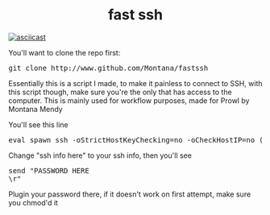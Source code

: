 <h1 align="center">fast ssh</h1>

[![asciicast](https://asciinema.org/a/ar205lqm6pnp4nlta5i84jm6h.png)](https://asciinema.org/a/ar205lqm6pnp4nlta5i84jm6h)

You'll want to clone the repo first:
<pre>git clone http://www.github.com/Montana/fastssh</pre>

Essentially this is a script I made, to make it painless to connect to SSH, with this script though,
make sure you're the only that has access to the computer. This is mainly used for workflow purposes, 
made for Prowl by Montana Mendy

You'll see this line

<pre>eval spawn ssh -oStrictHostKeyChecking=no -oCheckHostIP=no (ssh info here)</pre>

Change "ssh info here" to your ssh info, then you'll see 

<pre>send "PASSWORD HERE
\r"</pre>

Plugin your password there, if it doesn't work on first attempt, make sure you chmod'd it 
